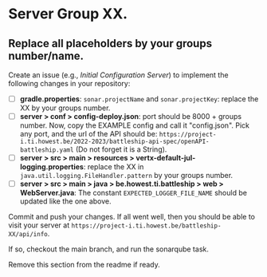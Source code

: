 # Server Group XX.

## Replace all placeholders by your groups number/name.

Create an issue (e.g., *Initial Configuration Server*) to implement the following changes in your repository:

- [ ] **gradle.properties**: `sonar.projectName` and `sonar.projectKey`: replace the XX by your groups number.
- [ ] **server > conf > config-deploy.json**: port should be 8000 + groups number. Now, copy the EXAMPLE config and call it "config.json". Pick any port, and the url of the API should be: `https://project-i.ti.howest.be/2022-2023/battleship-api-spec/openAPI-battleship.yaml` (Do not forget it is a String).
- [ ] **server > src > main > resources > vertx-default-jul-logging.properties**: replace the XX in `java.util.logging.FileHandler.pattern` by your groups number.
- [ ] **server > src > main > java > be.howest.ti.battleship > web > WebServer.java**: The constant `EXPECTED_LOGGER_FILE_NAME` should be updated like the one above.

Commit and push your changes.
If all went well, then you should be able to visit your server at `https://project-i.ti.howest.be/battleship-XX/api/info`.

If so, checkout the main branch, and run the sonarqube task.

Remove this section from the readme if ready.
